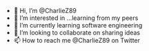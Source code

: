 - 👋 Hi, I’m @CharlieZ89
- 👀 I’m interested in ...learning from my peers
- 🌱 I’m currently learning software engineering
- 💞️ I’m looking to collaborate on sharing ideas 
- 📫 How to reach me @CharlieZ89 on Twitter

<!---
CharlieZ89/CharlieZ89 is a ✨ special ✨ repository because its `README.md` (this file) appears on your GitHub profile.
You can click the Preview link to take a look at your changes.
--->
